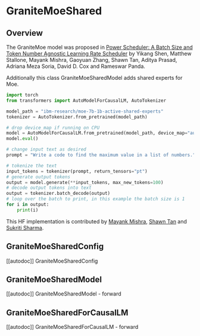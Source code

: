 <!--Copyright 2025 The HuggingFace Team. All rights reserved.

Licensed under the Apache License, Version 2.0 (the "License"); you may not use this file except in compliance with
the License. You may obtain a copy of the License at

http://www.apache.org/licenses/LICENSE-2.0

Unless required by applicable law or agreed to in writing, software distributed under the License is distributed on
an "AS IS" BASIS, WITHOUT WARRANTIES OR CONDITIONS OF ANY KIND, either express or implied. See the License for the
specific language governing permissions and limitations under the License.

⚠️ Note that this file is in Markdown but contain specific syntax for our doc-builder (similar to MDX) that may not be
rendered properly in your Markdown viewer.

-->

# GraniteMoeShared

## Overview


The GraniteMoe model was proposed in [Power Scheduler: A Batch Size and Token Number Agnostic Learning Rate Scheduler](https://huggingface.co/papers/2408.13359) by Yikang Shen, Matthew Stallone, Mayank Mishra, Gaoyuan Zhang, Shawn Tan, Aditya Prasad, Adriana Meza Soria, David D. Cox and Rameswar Panda.

Additionally this class GraniteMoeSharedModel adds shared experts for Moe.

```python
import torch
from transformers import AutoModelForCausalLM, AutoTokenizer

model_path = "ibm-research/moe-7b-1b-active-shared-experts"
tokenizer = AutoTokenizer.from_pretrained(model_path)

# drop device_map if running on CPU
model = AutoModelForCausalLM.from_pretrained(model_path, device_map="auto")
model.eval()

# change input text as desired
prompt = "Write a code to find the maximum value in a list of numbers."

# tokenize the text
input_tokens = tokenizer(prompt, return_tensors="pt")
# generate output tokens
output = model.generate(**input_tokens, max_new_tokens=100)
# decode output tokens into text
output = tokenizer.batch_decode(output)
# loop over the batch to print, in this example the batch size is 1
for i in output:
    print(i)
```

This HF implementation is contributed by [Mayank Mishra](https://huggingface.co/mayank-mishra), [Shawn Tan](https://huggingface.co/shawntan) and [Sukriti Sharma](https://huggingface.co/SukritiSharma).


## GraniteMoeSharedConfig

[[autodoc]] GraniteMoeSharedConfig

## GraniteMoeSharedModel

[[autodoc]] GraniteMoeSharedModel
    - forward

## GraniteMoeSharedForCausalLM

[[autodoc]] GraniteMoeSharedForCausalLM
    - forward